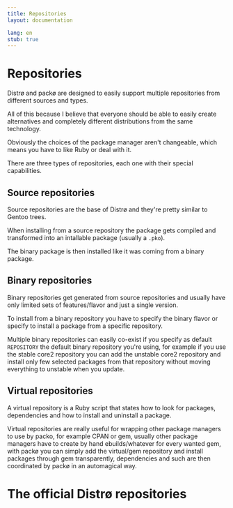 ```yaml
---
title: Repositories
layout: documentation

lang: en
stub: true
---
```


Repositories
============
Distrø and packø are designed to easily support multiple repositories from different sources
and types.

All of this because I believe that everyone should be able to easily create alternatives and
completely different distributions from the same technology.

Obviously the choices of the package manager aren't changeable, which means you have to like Ruby
or deal with it.

There are three types of repositories, each one with their special capabilities.

Source repositories
-------------------
Source repositories are the base of Distrø and they're pretty similar to Gentoo trees.

When installing from a source repository the package gets compiled and transformed into an
intallable package (usually a `.pko`).

The binary package is then installed like it was coming from a binary package.

Binary repositories
-------------------
Binary repositories get generated from source repositories and usually have only limited sets
of features/flavor and just a single version.

To install from a binary repository you have to specify the binary flavor or specify to install
a package from a specific repository.

Multiple binary repositories can easily co-exist if you specify as default `REPOSITORY` the
default binary repository you're using, for example if you use the stable core2 repository
you can add the unstable core2 repository and install only few selected packages from that
repository without moving everything to unstable when you update.

Virtual repositories
--------------------
A virtual repository is a Ruby script that states how to look for packages, dependencies and how to
install and uninstall a package.

Virtual repositories are really useful for wrapping other package managers to use by packo, for example
CPAN or gem, usually other package managers have to create by hand ebuilds/whatever for every wanted
gem, with packø you can simply add the virtual/gem repository and install packages through gem
transparently, dependencies and such are then coordinated by packø in an automagical way.

The official Distrø repositories
===============================

